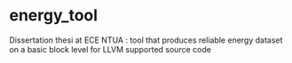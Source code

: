 # energy_tool
Dissertation thesi at ECE NTUA : tool that produces reliable energy dataset on a basic block level for LLVM supported source code
